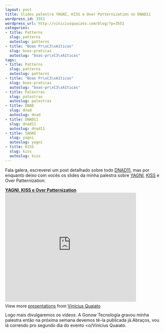 ```yaml
--- 
layout: post
title: Slides palestra YAGNI, KISS e Over Patternization no DNAD11
wordpress_id: 3551
wordpress_url: http://viniciusquaiato.com/blog/?p=3551
categories: 
- title: Patterns
  slug: patterns
  autoslug: patterns
- title: "Boas Pr\xC3\xA1ticas"
  slug: boas-praticas
  autoslug: "boas-pr\xC3\xA1ticas"
tags: 
- title: Patterns
  slug: patterns
  autoslug: patterns
- title: "Boas Pr\xC3\xA1ticas"
  slug: boas-praticas
  autoslug: "boas-pr\xC3\xA1ticas"
- title: Palestras
  slug: palestras
  autoslug: palestras
- title: DNAD
  slug: dnad
  autoslug: dnad
- title: DNAD11
  slug: dnad11
  autoslug: dnad11
- title: YAGNI
  slug: yagni
  autoslug: yagni
- title: KISS
  slug: kiss
  autoslug: kiss
---
```

Fala galera, escreverei um post detalhado sobre todo [DNAD11](http://twitter.com/#!/search/%23DNAD11), mas por enquanto deixo com vocês os slides da minha palestra sobre [YAGNI](http://en.wikipedia.org/wiki/You_ain't_gonna_need_it), [KISS](http://en.wikipedia.org/wiki/KISS_principle) e Over Patternization:<div style="width:425px" id="__ss_8203256"> **[YAGNI, KISS e Over Patternization](http://www.slideshare.net/viniciusquaiato/yagni-kiss-e-over-patternization "YAGNI, KISS e Over Patternization")** <iframe src="http://www.slideshare.net/slideshow/embed_code/8203256" width="425" height="355" frameborder="0" marginwidth="0" marginheight="0" scrolling="no"></iframe> <div style="padding:5px 0 12px"> View more [presentations](http://www.slideshare.net/) from [Vinicius Quaiato](http://www.slideshare.net/viniciusquaiato) </div> </div>Logo mais divulgaremos os vídeos. A Gonow Tecnologia gravou minha palestra então na próxima semana devemos tê-la publicada já.Abraços, vou lá correndo pro segundo dia do evento <o/Vinicius Quaiato.
